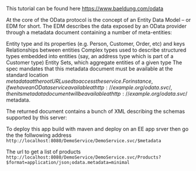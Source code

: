 This tutorial can be found here
https://www.baeldung.com/odata

At the core of the OData protocol is the concept of an Entity Data Model – or EDM for short. The EDM describes the data exposed by an OData provider through a metadata document containing a number of meta-entities:

Entity type and its properties (e.g. Person, Customer, Order, etc) and keys
Relationships between entities
Complex types used to describe structured types embedded into entities (say, an address type which is part of a Customer type)
Entity Sets, which aggregate entities of a given type
The spec mandates that this metadata document must be available at the standard location $metadata at the root URL used to access the service. For instance, if we have an OData service available at http://example.org/odata.svc/, then its metadata document will be available at http://example.org/odata.svc/$metadata.

The returned document contains a bunch of XML describing the schemas supported by this server:


To deploy this app
build with maven and deploy on an EE app srver
then go the the follwowing address
`http://localhost:8080/DemoService/DemoService.svc/$metadata`

The url to get a list of products
`http://localhost:8080/DemoService/DemoService.svc/Products?$format=application/json;odata.metadata=minimal`
